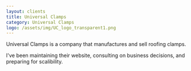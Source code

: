 ```yaml
---
layout: clients
title: Universal Clamps
category: Universal Clamps
logo: /assets/img/UC_logo_transparent1.png
---
```


Universal Clamps is a company that manufactures and sell roofing clamps.

I've been maintaining their website, consulting on business decisions, and preparing for scalibility.
